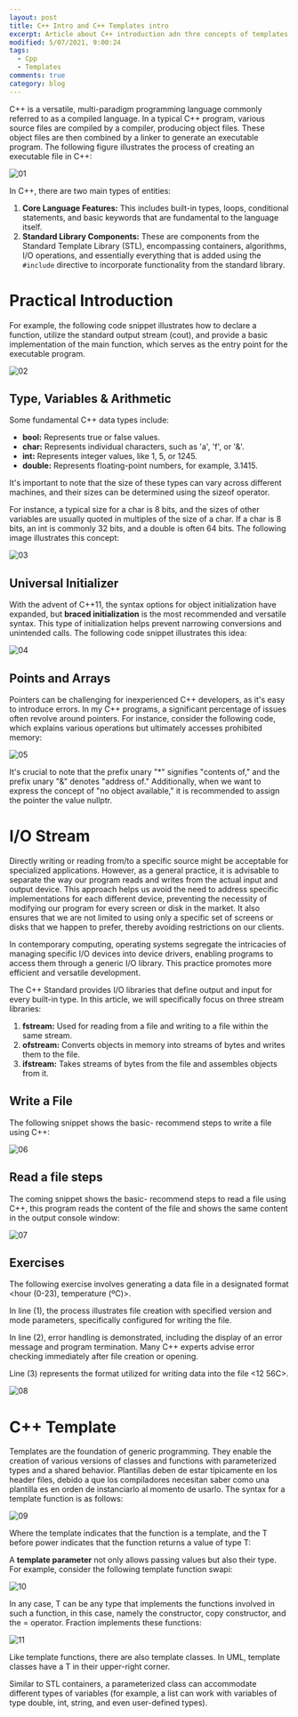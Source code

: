 ```yaml
---
layout: post
title: C++ Intro and C++ Templates intro
excerpt: Article about C++ introduction adn thre concepts of templates on C++
modified: 5/07/2021, 9:00:24
tags:
  - Cpp
  - Templates
comments: true
category: blog
---
```

C++ is a versatile, multi-paradigm programming language commonly referred to as a compiled language. In a typical C++ program, various source files are compiled by a compiler, producing object files. These object files are then combined by a linker to generate an executable program. The following figure illustrates the process of creating an executable file in C++:

![01](https://github.com/CharlieHdzMx/CharlieHdzMx.github.io/assets/6202653/964ddcd8-08f2-42b9-b803-42463cc75385)

In C++, there are two main types of entities:

1. **Core Language Features:** This includes built-in types, loops, conditional statements, and basic keywords that are fundamental to the language itself.
2. **Standard Library Components:** These are components from the Standard Template Library (STL), encompassing containers, algorithms, I/O operations, and essentially everything that is added using the `#include` directive to incorporate functionality from the standard library.

# Practical Introduction
For example, the following code snippet illustrates how to declare a function, utilize the standard output stream (cout), and provide a basic implementation of the main function, which serves as the entry point for the executable program.

![02](https://github.com/CharlieHdzMx/CharlieHdzMx.github.io/assets/6202653/d0b122f4-9274-40ea-a35c-c49a99d926a2)

## Type, Variables & Arithmetic
Some fundamental C++ data types include:

- **bool:** Represents true or false values.
- **char:** Represents individual characters, such as 'a', 'f', or '&'.
- **int:** Represents integer values, like 1, 5, or 1245.
- **double:** Represents floating-point numbers, for example, 3.1415.

It's important to note that the size of these types can vary across different machines, and their sizes can be determined using the sizeof operator.

For instance, a typical size for a char is 8 bits, and the sizes of other variables are usually quoted in multiples of the size of a char. If a char is 8 bits, an int is commonly 32 bits, and a double is often 64 bits. The following image illustrates this concept:

![03](https://github.com/CharlieHdzMx/CharlieHdzMx.github.io/assets/6202653/d01644af-754f-4791-a612-c64a65c4e20d)

## Universal Initializer
With the advent of C++11, the syntax options for object initialization have expanded, but **braced initialization** is the most recommended and versatile syntax. This type of initialization helps prevent narrowing conversions and unintended calls. The following code snippet illustrates this idea:

![04](https://github.com/CharlieHdzMx/CharlieHdzMx.github.io/assets/6202653/ee683205-c9aa-4caa-ae9a-f4c10b987e70)

## Points and Arrays
Pointers can be challenging for inexperienced C++ developers, as it's easy to introduce errors. In my C++ programs, a significant percentage of issues often revolve around pointers. For instance, consider the following code, which explains various operations but ultimately accesses prohibited memory:

![05](https://github.com/CharlieHdzMx/CharlieHdzMx.github.io/assets/6202653/8ea1f29e-0d48-4593-a13a-4286fed25b02)

It's crucial to note that the prefix unary "*" signifies "contents of," and the prefix unary "&" denotes "address of." Additionally, when we want to express the concept of "no object available," it is recommended to assign the pointer the value nullptr.

# I/O Stream
Directly writing or reading from/to a specific source might be acceptable for specialized applications. However, as a general practice, it is advisable to separate the way our program reads and writes from the actual input and output device. This approach helps us avoid the need to address specific implementations for each different device, preventing the necessity of modifying our program for every screen or disk in the market. It also ensures that we are not limited to using only a specific set of screens or disks that we happen to prefer, thereby avoiding restrictions on our clients.

In contemporary computing, operating systems segregate the intricacies of managing specific I/O devices into device drivers, enabling programs to access them through a generic I/O library. This practice promotes more efficient and versatile development.

The C++ Standard provides I/O libraries that define output and input for every built-in type. In this article, we will specifically focus on three stream libraries:
1. **fstream:** Used for reading from a file and writing to a file within the same stream.
2. **ofstream:** Converts objects in memory into streams of bytes and writes them to the file.
3. **ifstream:** Takes streams of bytes from the file and assembles objects from it.

## Write a File
The following snippet shows the basic- recommend steps to write a file using C++:

![06](https://github.com/CharlieHdzMx/CharlieHdzMx.github.io/assets/6202653/8ec65a66-c6ca-4956-9242-30e8e4f9f410)

## Read a file steps
The coming snippet shows the basic- recommend steps to read a file using C++, this program reads the content of the file and shows the same content in the output console window:

![07](https://github.com/CharlieHdzMx/CharlieHdzMx.github.io/assets/6202653/affa72d1-a879-4592-a7e7-ebd5d075ff72)

## Exercises
The following exercise involves generating a data file in a designated format <hour (0-23), temperature (ºC)>.

In line (1), the process illustrates file creation with specified version and mode parameters, specifically configured for writing the file.

In line (2), error handling is demonstrated, including the display of an error message and program termination. Many C++ experts advise error checking immediately after file creation or opening.

Line (3) represents the format utilized for writing data into the file <12 56C>.

![08](https://github.com/CharlieHdzMx/CharlieHdzMx.github.io/assets/6202653/69c2e998-f6b7-4abb-984b-affff9edc822)

# C++ Template
Templates are the foundation of generic programming. They enable the creation of various versions of classes and functions with parameterized types and a shared behavior. Plantillas deben de estar típicamente en los header files, debido a que los compiladores necesitan saber como una plantilla es en orden de instanciarlo al momento de usarlo. The syntax for a template function is as follows:

![09](https://github.com/CharlieHdzMx/CharlieHdzMx.github.io/assets/6202653/8c9f8750-0a68-417f-91c0-72e34d0d8436)

Where the template <class T> indicates that the function is a template, and the T before power indicates that the function returns a value of type T:

A **template parameter** not only allows passing values but also their type. For example, consider the following template function swapi:

![10](https://github.com/CharlieHdzMx/CharlieHdzMx.github.io/assets/6202653/b41cbf79-d2f6-4e9e-8b11-879963932cd7)

In any case, T can be any type that implements the functions involved in such a function, in this case, namely the constructor, copy constructor, and the = operator. Fraction implements these functions:

![11](https://github.com/CharlieHdzMx/CharlieHdzMx.github.io/assets/6202653/7551093c-c5a1-4ac1-a4b9-7fbcfe44f748)

Like template functions, there are also template classes. In UML, template classes have a T in their upper-right corner.

Similar to STL containers, a parameterized class can accommodate different types of variables (for example, a list can work with variables of type double, int, string, and even user-defined types).

